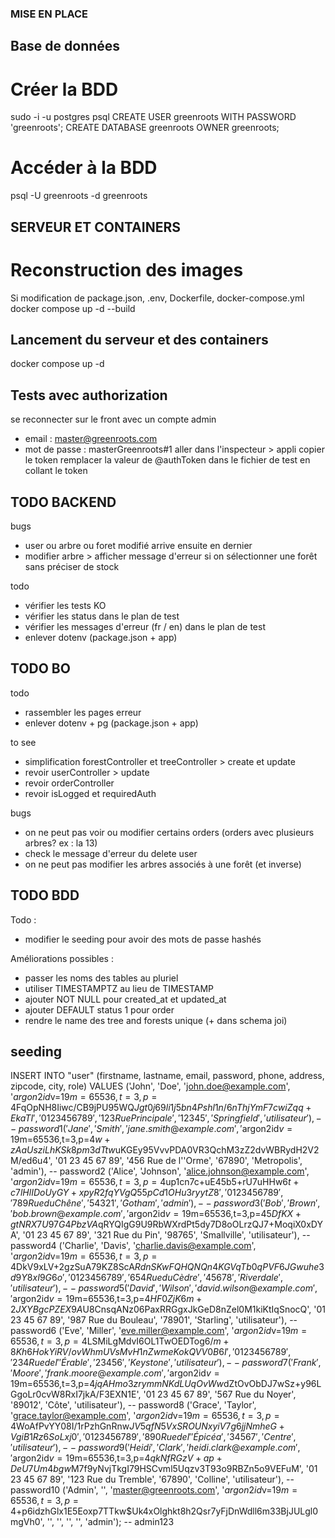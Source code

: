 ### MISE EN PLACE

## Base de données

# Créer la BDD

sudo -i -u postgres psql 
CREATE USER greenroots WITH PASSWORD 'greenroots'; 
CREATE DATABASE greenroots OWNER greenroots; 

# Accéder à la BDD

psql -U greenroots -d greenroots

## SERVEUR ET CONTAINERS

# Reconstruction des images

Si modification de package.json, .env, Dockerfile, docker-compose.yml
docker compose up -d --build

## Lancement du serveur et des containers

docker compose up -d

## Tests avec authorization

se reconnecter sur le front avec un compte admin
- email : master@greenroots.com
- mot de passe : masterGreenroots#1
aller dans l'inspecteur > appli
copier le token
remplacer la valeur de @authToken dans le fichier de test en collant le token

## TODO BACKEND

bugs 
- user ou arbre ou foret modifié arrive ensuite en dernier
- modifier arbre > afficher message d'erreur si on sélectionner une forêt sans préciser de stock

todo
- vérifier les tests KO
- vérifier les status dans le plan de test
- vérifier les messages d'erreur (fr / en) dans le plan de test
- enlever dotenv (package.json + app)

## TODO BO

todo
- rassembler les pages erreur
- enlever dotenv + pg (package.json + app)

to see
- simplification forestController et treeController > create et update
- revoir userController > update
- revoir orderController
- revoir isLogged et requiredAuth

bugs
- on ne peut pas voir ou modifier certains orders (orders avec plusieurs arbres? ex : la 13)
- check le message d'erreur du delete user 
- on ne peut pas modifier les arbres associés à une forêt (et inverse)

## TODO BDD

Todo : 
- modifier le seeding pour avoir des mots de passe hashés

Améliorations possibles : 
- passer les noms des tables au pluriel
- utiliser TIMESTAMPTZ au lieu de TIMESTAMP
- ajouter NOT NULL pour created_at et updated_at
- ajouter DEFAULT status 1 pour order
- rendre le name des tree and forests unique (+ dans schema joi)

## seeding

INSERT INTO "user" (firstname, lastname, email, password, phone, address, zipcode, city, role) VALUES
('John', 'Doe', 'john.doe@example.com', '$argon2id$v=19$m=65536,t=3,p=4$FqOpNH8Iiwc/CB9jPU95WQ$Jgt0j69li1j5bn4Pshl1n/6nThjYmF7cwiZqq+EkaTI', '01 23 45 67 89', '123 Rue Principale', '12345', 'Springfield', 'utilisateur'), -- password1
('Jane', 'Smith', 'jane.smith@example.com', '$argon2id$v=19$m=65536,t=3,p=4$w+zAaUsziLhKSk8pm3dTtw$uKGEy95VvvPDA0VR3QchM3zZ2dvWBRydH2V2M/ed6u4', '01 23 45 67 89', '456 Rue de l''Orme', '67890', 'Metropolis', 'admin'), -- password2
('Alice', 'Johnson', 'alice.johnson@example.com', '$argon2id$v=19$m=65536,t=3,p=4$up1cn7c+uE45b5+rU7uHHw$6t+c7lHlIDoUyGY+xpyR2fqYVgQ55pCd1OHu3ryytZ8', '01 23 45 67 89', '789 Rue du Chêne', '54321', 'Gotham', 'admin'), -- password3
('Bob', 'Brown', 'bob.brown@example.com', '$argon2id$v=19$m=65536,t=3,p=4$5DfKX+gtNRX7U97G4PbzVA$qRYQIgG9U9RbWXrdPt5dy7D8oOLrzQJ7+MoqiX0xDYA', '01 23 45 67 89', '321 Rue du Pin', '98765', 'Smallville', 'utilisateur'), -- password4
('Charlie', 'Davis', 'charlie.davis@example.com', '$argon2id$v=19$m=65536,t=3,p=4$DkV9xLV+2gzSuA79KZ8ScA$RdnSKwFQHQNQn4KGVqTb0qPVF6JGwuhe3d9Y8xI9G6o', '01 23 45 67 89', '654 Rue du Cèdre', '45678', 'Riverdale', 'utilisateur'), -- password5
('David', 'Wilson', 'david.wilson@example.com', '$argon2id$v=19$m=65536,t=3,p=4$HF0ZjK6m+2JXYBgcPZEX9A$U8CnsqANz06PaxRRGgxJkGeD8nZel0M1kiKtIqSnocQ', '01 23 45 67 89', '987 Rue du Bouleau', '78901', 'Starling', 'utilisateur'), -- password6
('Eve', 'Miller', 'eve.miller@example.com', '$argon2id$v=19$m=65536,t=3,p=4$LSMiLgMdvI6OL1TwOEDTog$6/m+8Kh6HokYiRV/ovWhmUVsMvH1nZwmeKokQVV0B6I', '01 23 45 67 89', '234 Rue de l''Érable', '23456', 'Keystone', 'utilisateur'), -- password7
('Frank', 'Moore', 'frank.moore@example.com', '$argon2id$v=19$m=65536,t=3,p=4$jqAHmo3zrymmNKdLUqOvWw$dZtOvObDJ7wSz+y96LGgoLr0cvW8RxI7jkA/F3EXN1E', '01 23 45 67 89', '567 Rue du Noyer', '89012', 'Côte', 'utilisateur'), -- password8
('Grace', 'Taylor', 'grace.taylor@example.com', '$argon2id$v=19$m=65536,t=3,p=4$WoAfPvYY08I/1rPzhGnRnw$JV5qfN5VxSROUNxyiV7g6jjNmheG+VgiB1Rz6SoLxj0', '01 23 45 67 89', '890 Rue de l''Épicéa', '34567', 'Centre', 'utilisateur'), -- password9
('Heidi', 'Clark', 'heidi.clark@example.com', '$argon2id$v=19$m=65536,t=3,p=4$qkNfRGzV+ap+DeU7Um4bgw$M7f9yNvjTkgI79HSCvml5Uqzv3T93o9RBZn5o9VEFuM', '01 23 45 67 89', '123 Rue du Tremble', '67890', 'Colline', 'utilisateur'), -- password10
('Admin', '', 'master@greenroots.com', '$argon2id$v=19$m=65536,t=3,p=4$+p6idzhGlx1E5Eoxp7TTkw$Uk4xOlghkt8h2Qsr7yFjDnWdll6m33BjJULgl0mgVh0', '', '', '', '', 'admin'); -- admin123
